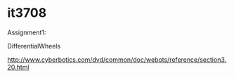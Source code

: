 it3708
======
Assignment1:

DifferentialWheels

http://www.cyberbotics.com/dvd/common/doc/webots/reference/section3.20.html

